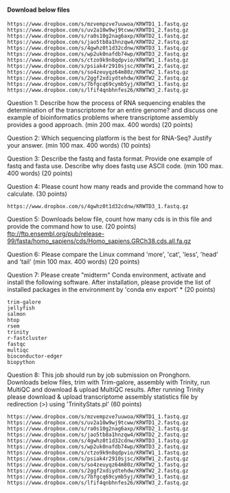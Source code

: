 
#### Download below files
```
https://www.dropbox.com/s/mzvempzve7uuwoa/KRWTD1_1.fastq.gz
https://www.dropbox.com/s/uv2a10w9wj9tcww/KRWTD1_2.fastq.gz
https://www.dropbox.com/s/ra0s10g2nag6axp/KRWTD2_1.fastq.gz
https://www.dropbox.com/s/jao5tb8a1hnzqw4/KRWTD2_2.fastq.gz
https://www.dropbox.com/s/4gwhz0t1d32cdnw/KRWTD3_1.fastq.gz
https://www.dropbox.com/s/wp2uk0nafdb74wp/KRWTD3_2.fastq.gz
https://www.dropbox.com/s/ctzo9k9n8qdpvio/KRWTW1_1.fastq.gz
https://www.dropbox.com/s/psiak4r2910sjsc/KRWTW1_2.fastq.gz
https://www.dropbox.com/s/so4zeuyqz64m80z/KRWTW2_1.fastq.gz
https://www.dropbox.com/s/2ggf2xdiydtehdw/KRWTW2_2.fastq.gz
https://www.dropbox.com/s/7bfgcq69cymb5yj/KRWTW3_1.fastq.gz
https://www.dropbox.com/s/lfif4qnbhnfes26/KRWTW3_2.fastq.gz
```

Question 1: Describe how the process of RNA sequencing enables the determination of the transcriptome for an entire genome? and discuss one example of bioinformatics problems where transcriptome assembly provides a good approach. (min 200 max. 400 words)  (20 points)


Question 2: Which sequencing platform is the best for RNA-Seq? Justify your answer. (min 100 max. 400 words) (10 points)

Question 3: Describe the fastq and fasta format. Provide one example of fastq and fasta use. Describe why does fastq use ASCII code. (min 100 max. 400 words) (20 points)

Question 4: Please count how many reads and provide the command how to calculate. (30 points)

```
https://www.dropbox.com/s/4gwhz0t1d32cdnw/KRWTD3_1.fastq.gz
```

Question 5: Downloads below file, count how many cds is in this file and provide the command how to use. (20 points)
ftp://ftp.ensembl.org/pub/release-99/fasta/homo_sapiens/cds/Homo_sapiens.GRCh38.cds.all.fa.gz

Question 6: Please compare the Linux command 'more', 'cat', 'less', 'head' and 'tail' (min 100 max. 400 words) (20 points)


Question 7: Please create "midterm" Conda environment, activate and install the following software. After installation, please provide the list of installed packages in the environment by 'conda env export' * (20 points)
```
trim-galore 
jellyfish 
salmon
htop
rsem
trinity
r-fastcluster
fastqc
multiqc
bioconductor-edger 
biopython
```

Question 8: This job should run by job submission on Pronghorn. Downloads below files, trim with Trim-galore, assembly with Trinity, run MultiQC and download & upload MultiQC results.  After running Trinity please download & upload transcriptome assembly statistics file by redirection (>) using 'TrinityStats.pl' (60 points)

```
https://www.dropbox.com/s/mzvempzve7uuwoa/KRWTD1_1.fastq.gz
https://www.dropbox.com/s/uv2a10w9wj9tcww/KRWTD1_2.fastq.gz
https://www.dropbox.com/s/ra0s10g2nag6axp/KRWTD2_1.fastq.gz
https://www.dropbox.com/s/jao5tb8a1hnzqw4/KRWTD2_2.fastq.gz
https://www.dropbox.com/s/4gwhz0t1d32cdnw/KRWTD3_1.fastq.gz
https://www.dropbox.com/s/wp2uk0nafdb74wp/KRWTD3_2.fastq.gz
https://www.dropbox.com/s/ctzo9k9n8qdpvio/KRWTW1_1.fastq.gz
https://www.dropbox.com/s/psiak4r2910sjsc/KRWTW1_2.fastq.gz
https://www.dropbox.com/s/so4zeuyqz64m80z/KRWTW2_1.fastq.gz
https://www.dropbox.com/s/2ggf2xdiydtehdw/KRWTW2_2.fastq.gz
https://www.dropbox.com/s/7bfgcq69cymb5yj/KRWTW3_1.fastq.gz
https://www.dropbox.com/s/lfif4qnbhnfes26/KRWTW3_2.fastq.gz
```





